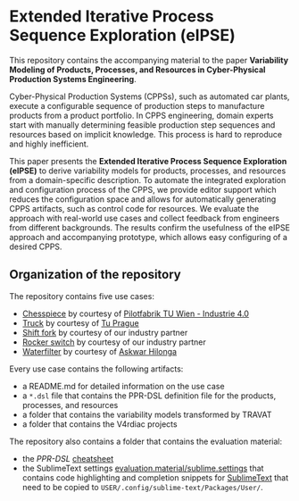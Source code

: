 # Extended Iterative Process Sequence Exploration (eIPSE)

This repository contains the accompanying material to the paper __Variability Modeling of Products, Processes, and Resources in Cyber-Physical Production Systems Engineering__.

Cyber-Physical Production Systems (CPPSs), such as automated car plants, execute a configurable sequence of production steps to manufacture products from a product portfolio. In CPPS engineering, domain experts start with manually determining feasible production step sequences and resources based on implicit knowledge. This process is hard to reproduce and highly inefficient. 

This paper presents the __Extended Iterative Process Sequence Exploration (eIPSE)__ to derive variability models for products, processes, and resources from a domain-specific description. To automate the integrated exploration and configuration process of the CPPS, we provide editor support which reduces the configuration space and allows for automatically generating CPPS artifacts, such as control code for resources. We evaluate the approach with real-world use cases and collect feedback from engineers from different backgrounds. The results confirm the usefulness of the eIPSE approach and accompanying prototype, which allows easy configuring of a desired CPPS.

## Organization of the repository

The repository contains five use cases:

- [Chesspiece](chesspiece) by courtesy of [Pilotfabrik TU Wien - Industrie 4.0](https://www.pilotfabrik.at)
- [Truck](truck) by courtesy of [Tu Prague](https://testbed-test.ciirc.cvut.cz)
- [Shift fork](shiftfork) by courtesy of our industry partner
- [Rocker switch](rockerswitch) by courtesy of our industry partner
- [Waterfilter](waterfilter) by courtesy of [Askwar Hilonga](https://gongali.wordpress.com/the-water-nanofilter/)

Every use case contains the following artifacts:

- a README.md for detailed information on the use case
- a `*.dsl` file that contains the PPR-DSL definition file for the products, processes, and resources
- a folder that contains the variability models transformed by TRAVAT
- a folder that contains the V4rdiac projects

The repository also contains a folder that contains the evaluation material:

- the *PPR-DSL* [cheatsheet](evaluation.material/Cheatsheet.pdf)
- the SublimeText settings [evaluation.material/sublime.settings](evaluation.material/sublime.settings) that contains code highlighting and completion snippets for [SublimeText](https://www.sublimetext.com/) that need to be copied to `USER/.config/sublime-text/Packages/User/`.

